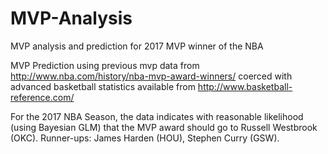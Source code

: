 # MVP-Analysis
MVP analysis and prediction for 2017 MVP winner of the NBA

MVP Prediction using previous mvp data from http://www.nba.com/history/nba-mvp-award-winners/
coerced with advanced basketball statistics available from http://www.basketball-reference.com/

For the 2017 NBA Season, the data indicates with reasonable likelihood (using Bayesian GLM)
that the MVP award should go to Russell Westbrook (OKC).
Runner-ups: James Harden (HOU), Stephen Curry (GSW).
